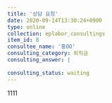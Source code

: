 ```yaml
---
title: '상담 요청'
date: 2020-09-14T13:30:24+0900
type: online
collection: eplabor_consultings
item_id: 8
consultee_name: '홍OO'
consulting_category: 퇴직금
consulting_answer: |
    
consulting_status: waiting
---
```


1111
